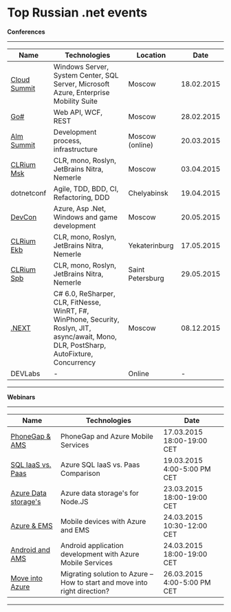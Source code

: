 Top Russian .net events
==========================

**Conferences**

----------
Name  | Technologies | Location  | Date
------------- | ------------- |------------- |-------------
[Cloud Summit](http://events.techdays.ru/msitconf/2015-02/)| Windows Server, System Center, SQL Server, Microsoft Azure, Enterprise Mobility Suite  | Moscow | 18.02.2015
[Go#](http://www.gosharp.ru/)| Web API, WCF, REST  | Moscow | 28.02.2015
[Alm Summit](http://events.techdays.ru/ALM-Summit/2015-03/)| Development process, infrastructure | Moscow (online) | 20.03.2015
[CLRium Msk](http://braingems.timepad.ru/event/172055/) | CLR, mono, Roslyn, JetBrains Nitra, Nemerle  | Moscow | 03.04.2015
dotnetconf | Agile, TDD, BDD, CI, Refactoring, DDD  | Chelyabinsk | 19.04.2015
[DevCon](http://www.msdevcon.ru/)  | Azure, Asp .Net, Windows and game development  | Moscow | 20.05.2015
[CLRium Ekb](https://braingems.timepad.ru/event/185420/)  | CLR, mono, Roslyn, JetBrains Nitra, Nemerle  | Yekaterinburg | 17.05.2015
[CLRium Spb](http://braingems.timepad.ru/event/172083/)  | CLR, mono, Roslyn, JetBrains Nitra, Nemerle  | Saint Petersburg | 29.05.2015
[.NEXT](http://dotnext.ru/) | C# 6.0, ReSharper, CLR, FitNesse, WinRT, F#, WinPhone, Security, Roslyn, JIT, async/await, Mono, DLR, PostSharp, AutoFixture, Concurrency  | Moscow  | 08.12.2015
DEVLabs | -  | Online | - 


----------  

**Webinars**

----------
Name  | Technologies | Date
------------- | ------------- |------------- 
[PhoneGap & AMS ](https://azureinfo.microsoft.com/CE-Azure-WBNR-FY15-03Mar--PhoneGapAzureMobileServices_17Mar.html)| PhoneGap and Azure Mobile Services  | 17.03.2015 18:00-19:00 CET
[SQL IaaS vs. Paas ](https://azureinfo.microsoft.com/CE-Azure-WBNR-FY15-03Mar-TechnicalWebinars-AzureSQLIaaSvs.Paas.html)| Azure SQL IaaS vs. Paas Comparison  | 19.03.2015 4:00-5:00 PM CET
[Azure Data storage's ](https://azureinfo.microsoft.com/CE-Azure-WBNR-FY15-03Mar-storage-service-in-Azure-to-Node.JS-applications-23Mar.html)| Azure data storage's for Node.JS  | 23.03.2015 18:00-19:00 CET
[Azure & EMS](https://azureinfo.microsoft.com/CE-Azure-WBNR-FY15-03Mar-Mobile-Azure-Intune_CE-Registration-Page.html)| Mobile devices with Azure and EMS  | 24.03.2015 10:30-12:00 CET
[Android and AMS ](https://azureinfo.microsoft.com/CE-Azure-WBNR-FY15-03Mar-AndroidAzureMobileServices_24Mar.html)| Android application development with Azure Mobile Services  | 24.03.2015 18:00-19:00 CET
[Move into Azure ](https://azureinfo.microsoft.com/CE-Azure-WBNR-FY15-03Mar-TechnicalWebinars-MigratingsolutiontoAzure.html)| Migrating solution to Azure – How to start and move into right direction?  | 26.03.2015 4:00-5:00 PM CET


----------  
